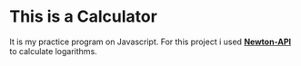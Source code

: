 # This is a Calculator
It is my practice program on Javascript.
For this project i used **[Newton-API](https://github.com/aunyks/newton-api)** to calculate logarithms.
